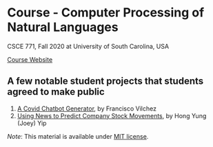 # Course - Computer Processing of Natural Languages
CSCE 771, Fall 2020 at University of South Carolina, USA

[Course Website](https://sites.google.com/site/biplavsrivastava/teaching/csce-771-computer-processing-of-natural-language)

## A few notable student projects that students agreed to make public
1. [A Covid Chatbot Generator](https://github.com/franciscovilchezv/chatbot-covid-generator), by Francisco Vilchez
2. [Using News to Predict Company Stock Movements](https://github.com/Joeyipp/predict-stock-trends-news), by Hong Yung (Joey) Yip

*Note*: This material is available under [MIT license](https://opensource.org/licenses/MIT).
